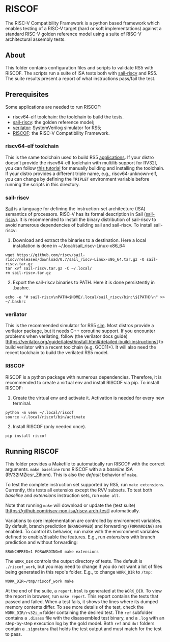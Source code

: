 # RISCOF

The RISC-V Compatibility Framework is a python based framework which enables testing of a RISC-V target (hard or soft implementations) against a standard RISC-V golden reference model using a suite of RISC-V architectural assembly tests.

## About

This folder contains configuration files and scripts to validate RS5 with RISCOF.
The scripts run a suite of ISA tests both with [sail-riscv](https://github.com/riscv/sail-riscv) and RS5.
The suite results present a report of what instructions pass/fail the test.

## Prerequisites

Some applications are needed to run RISCOF:
* riscv64-elf toolchain: the toolchain to build the tests.
* [sail-riscv](https://github.com/riscv/sail-riscv): the golden reference model;
* [verilator](https://www.veripool.org/verilator): SystemVerilog simulator for RS5;
* [RISCOF](https://riscof.readthedocs.io/en/stable/): the RISC-V Compatibility Framework.

### riscv64-elf toolchain

This is the same toolchain used to build RS5 [applications](/app/).
If your distro doesn't provide the riscv64-elf toolchain with multilib support for RV32I, 
you can follow [this tutorial](https://github.com/gaph-pucrs/Memphis-V/blob/master/docs/riscv.md) for manually building and installing the toolchain.
If your distro provides a different triple name, e.g., riscv64-unknown-elf, you can change by defining the `TRIPLET` environment variable before running the scripts in this directory.

### sail-riscv

[Sail](https://github.com/rems-project/sail) is a language for defining the instruction-set architecture (ISA) semantics of processors.
RISC-V has its formal description in Sail ([sail-riscv](https://github.com/riscv/sail-riscv)).
It is recommended to install the binary distribution of sail-riscv to avoid numerous dependencies of building sail and sail-riscv. 
To install sail-riscv:
1. Download and extract the binaries to a destination. Here a local installation is done in ~/.local/sail_riscv-Linux-x86_64
```
wget https://github.com/riscv/sail-riscv/releases/download/0.7/sail_riscv-Linux-x86_64.tar.gz -O sail-riscv.tar.gz
tar xvf sail-riscv.tar.gz -C ~/.local/
rm sail-riscv.tar.gz
```
2. Export the sail-riscv binaries to PATH. Here it is done persistently in .bashrc.
```
echo -e "# sail-riscv\nPATH=$HOME/.local/sail_riscv/bin:\${PATH}\n" >> ~/.bashrc
```

### verilator

This is the recommended simulator for RS5 [sim](/sim/).
Most distros provide a verilator package, but it needs C++ coroutine support.
If you encounter problems when verilating, follow (the verilator docs guide)[https://verilator.org/guide/latest/install.html#detailed-build-instructions] to build verilator with a recent toolchain (e.g. GCC11+).
It will also need the recent toolchain to build the verilated RS5 model.

### RISCOF

RISCOF is a python package with numerous dependencies. 
Therefore, it is recommended to create a virtual env and install RISCOF via pip.
To install RISCOF:
1. Create the virtual env and activate it. Activation is needed for every new terminal.
```
python -m venv ~/.local/riscof
source ~/.local/riscof/bin/activate
```
2. Install RISCOF (only needed once).
```
pip install riscof
```

## Running RISCOF

This folder provides a Makefile to automatically run RISCOF with the correct arguments.
`make baseline` runs RISCOF with a a *baseline* ISA (RV32IMZicsr_Zihpm).
This is also the *default* behavior of `make`.

To test the complete instruction set supported by RS5, run `make extensions`.
Currently, this tests all extensios except the RVV subsets.
To test both *baseline* and *extensions* instruction sets, run `make all`.

Note that running `make` will download or update the (test suite)[https://github.com/riscv-non-isa/riscv-arch-test] automatically.

Variations to core implementation are controlled by environment variables.
By default, branch prediction (`BRANCHPRED`) and forwarding (`FORWARDING`) are enabled.
To control its behavior, run make with the environment variables defined to enable/disable the features.
E.g., run *extensions* with branch prediction and without forwarding:
```
BRANCHPRED=1 FORWARDING=0 make extensions
```

The `WORK_DIR` controls the output directory of tests.
The default is `./riscof_work`, but you may need to change if you do not want a lot of files being generated in this
repo's folder.
E.g., to change `WORK_DIR` to `/tmp`:
```
WORK_DIR=/tmp/riscof_work make
```

At the end of the suite, a `report.html` is generated at the `WORK_DIR`.
To view the report in browser, run `make report`.
This report contains the tests that passed and failed.
When a test fails, it shows the lines where its dumped memory contents differ.
To see more details of the test, check the `WORK_DIR/rv32i_m` folder containing the desired test.
The `ref` subfolder contains a `.disass` file with the disassembled test binary, and a `.log` with an step-by-step execution log by the gold model.
Both `ref` and `dut` folders contain a `.signature` that holds the test output and must match for the test to pass.
